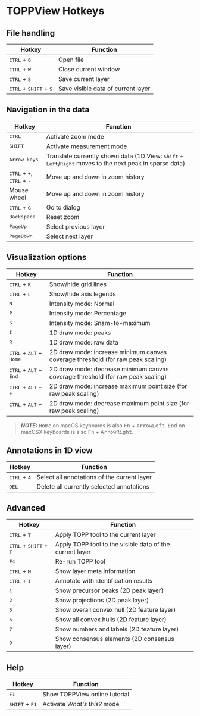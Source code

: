 TOPPView Hotkeys
================

## File handling

| Hotkey               | Function                                            |
|----------------------|-----------------------------------------------------|
| <kbd>CTRL</kbd> + <kbd>O</kbd>             | Open file                                           |
| <kbd>CTRL</kbd> + <kbd>W</kbd>             | Close current window                                |
| <kbd>CTRL</kbd> + <kbd>S</kbd>             | Save current layer                                  |
| <kbd>CTRL</kbd> + <kbd>SHIFT</kbd> + <kbd>S</kbd>       | Save visible data of current layer                  |


## Navigation in the data

| Hotkey               | Function                                            |
|----------------------|-----------------------------------------------------|
| <kbd>CTRL</kbd>               | Activate zoom mode                                  |
| <kbd>SHIFT</kbd>              | Activate measurement mode                           |
| <kbd>Arrow keys</kbd>      | Translate currently shown data (1D View: <kbd>Shift</kbd> + <kbd>Left</kbd>/<kbd>Right</kbd> moves to the next peak in sparse data)|
|<kbd>CTRL</kbd> + <kbd>+</kbd>, <br><kbd>CTRL</kbd> + <kbd>-</kbd>    | Move up and down in zoom history                    |
| Mouse wheel          | Move up and down in zoom history                    |
| <kbd>CTRL</kbd> + <kbd>G</kbd>             | Go to dialog                                         |
| <kbd>Backspace</kbd>          | Reset zoom                                          |
| <kbd>PageUp</kbd>            | Select previous layer                               |
| <kbd>PageDown</kbd>           | Select next layer                                   |

## Visualization options

| Hotkey               | Function                                            |
|----------------------|-----------------------------------------------------|
| <kbd>CTRL</kbd> + <kbd>R</kbd>             | Show/hide grid lines                                      |
| <kbd>CTRL</kbd> + <kbd>L</kbd>             | Show/hide axis legends                                    |
| <kbd>N</kbd>                  |      Intensity mode: Normal                              |
| <kbd>P</kbd>                  | Intensity mode: Percentage                         |
| <kbd>S</kbd>                  | Intensity mode: Snam-to-maximum                     |
| <kbd>I</kbd>                  | 1D draw mode: peaks                                 |
| <kbd>R</kbd>                  | 1D draw mode: raw data                              |
| <kbd>CTRL</kbd> + <kbd>ALT</kbd> + <kbd>Home</kbd>  | 2D draw  mode: increase minimum canvas coverage threshold (for raw peak scaling)|
| <kbd>CTRL</kbd> + <kbd>ALT</kbd> + <kbd>End</kbd>   | 2D draw mode: decrease minimum canvas coverage threshold (for raw peak scaling) |
| <kbd>CTRL</kbd> + <kbd>ALT</kbd> + <kbd>+</kbd>     | 2D draw mode: increase maximum point size (for raw peak scaling)                |
| <kbd>CTRL</kbd> + <kbd>ALT</kbd> + <kbd>-</kbd>     | 2D draw mode: decrease maximum point size (for raw peak scaling)                |

> **_NOTE:_**  <kbd>Home</kbd> on macOS keyboards is also <kbd>Fn</kbd> + <kbd>ArrowLeft</kbd>. <kbd>End</kbd> on macOSX keyboards is also <kbd>Fn</kbd> + <kbd>ArrowRight</kbd>.

## Annotations in 1D view

| Hotkey               | Function                                            |
|----------------------|-----------------------------------------------------|
| <kbd>CTRL</kbd> + <kbd>A</kbd>           | Select all annotations of the current layer         |
| <kbd>DEL</kbd>                | Delete all currently selected annotations           |

## Advanced

| Hotkey               | Function                                            |
|----------------------|-----------------------------------------------------|
| <kbd>CTRL</kbd> + <kbd>T</kbd>           | Apply TOPP tool to the current layer                |
| <kbd>CTRL</kbd> + <kbd>SHIFT</kbd> + <kbd>T</kbd>   | Apply TOPP tool to the visible data of the current layer|
| <kbd>F4</kbd>                 | Re-run TOPP tool                                    |
| <kbd>CTRL</kbd> + <kbd>M</kbd>         | Show layer meta information                         |
| <kbd>CTRL</kbd> + <kbd>I</kbd>         | Annotate with identification results                |
| <kbd>1</kbd>                  | Show precursor peaks (2D peak layer)                |
| <kbd>2</kbd>                  | Show projections (2D peak layer)                    |
| <kbd>5</kbd>                  | Show overall convex hull (2D feature layer)         |
| <kbd>6</kbd>                  | Show all convex hulls (2D feature layer)            |
| <kbd>7</kbd>                  | Show numbers and labels (2D feature layer)          |
| <kbd>9</kbd>                  | Show consensus elements (2D consensus layer)        |

## Help


| Hotkey               | Function                                            |
|----------------------|-----------------------------------------------------|
| <kbd>F1</kbd>                 | Show TOPPView online tutorial                       |
| <kbd>SHIFT</kbd> + <kbd>F1</kbd>       | Activate *What's this?* mode                        |
